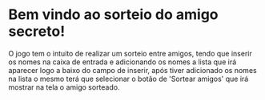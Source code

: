 <h1>Bem vindo ao sorteio do amigo secreto!</h1>

<p>O jogo tem o intuito de realizar um sorteio entre amigos, tendo que inserir os nomes na caixa de entrada e adicionando os nomes a lista que irá aparecer logo a baixo do campo de inserir, após tiver adicionado os nomes na lista o mesmo terá que selecionar o botão de  'Sortear amigos' que irá mostrar na tela o amigo sorteado.</p>
